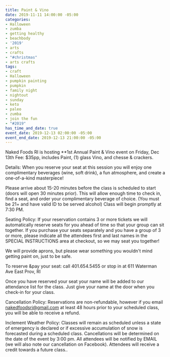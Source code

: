```yaml
---
title: Paint & Vino
date: 2019-11-11 14:00:00 -05:00
categories:
- Halloween
- zumba
- getting healthy
- beachbody
- '2019'
- arts
- crafts
- "#christmas"
- arts crafts
tags:
- craft
- Halloween
- pumpkin painting
- pumpkin
- family night
- nightout
- sunday
- keto
- paleo
- zumba
- join the fun
- "#2019"
has_time_and_date: true
event_date: 2019-12-13 02:00:00 -05:00
event_end_date: 2019-12-13 21:00:00 -05:00
---
```


Naked Foods RI is hosting 
**1st Annual Paint & Vino event on Friday, Dec 13th 
Fee: $35pp, includes Paint, (1) glass Vino, and chesse & crackers.

Details:
When you reserve your seat at this session you will enjoy one complimentary beverages (wine, soft drink), a fun atmosphere, and create a one-of-a-kind masterpiece!  

Please arrive about 15-20 minutes before the class is scheduled to start (doors will open 30 minutes prior). This will allow enough time to check in, find a seat, and order your complimentary beverage of choice. (You must be 21+ and have valid ID to be served alcohol) Class will begin promptly at 7:30 PM.

 Seating Policy: If your reservation contains 3 or more tickets we will automatically reserve seats for you ahead of time so that your group can sit together. If you purchase your seats separately and you have a group of 3 or more, please indicate all the attendees first and last names in the SPECIAL INSTRUCTIONS area at checkout, so we may seat you together!

We will provide aprons, but please wear something you wouldn't mind getting paint on, just to be safe. 

To reserve &pay your seat: 
call 401.654.5455 or stop in at 611 Waterman Ave East Prov, RI

Once you have reserved your seat your name will be added to our attendance list for the class. Just give your name at the door when you check-in for your class. 

Cancellation Policy:
Reservations are non-refundable, however if you email nakedfoodsri@gmail.com  at least 48 hours prior to your scheduled class, you will be able to receive a refund.

Inclement Weather Policy: Classes will remain as scheduled unless a state of emergency is declared or if excessive accumulation of snow is forecasted during a scheduled class. Cancellations will be determined on the date of the event by 3:00 pm. All attendees will be notified by EMAIL (we will also note our cancellation on Facebook). Attendees will receive a credit towards a future class.. 

